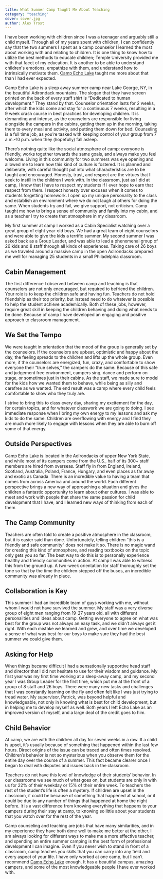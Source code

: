```yaml
---
title: What Summer Camp Taught Me About Teaching
category: "teaching"
cover: cover.jpg
author: Alex Trost
---
```

I have been working with children since I was a teenager and arguably still a child myself. Through all of my years spent with children, I can confidently say that the two summers I spent as a camp counselor I learned the most about working with and relating to children. It is one thing to know how to utilize the best methods to educate children; Temple University provided me with that facet of my education. It is another to be able to understand children's emotions, empathize with them, and understand how to intrinsically motivate them. [Camp Echo Lake](http://www.campecholake.com/) taught me more about that than I had ever expected.  

Camp Echo Lake is a sleep away summer camp near Lake George, NY, in the beautiful Adirondack mountains. The slogan that they have screen printed on the back of every staff shirt is “Dedicated to human development.” They stand by that. Counselor orientation lasts for 2 weeks, after which the kids come and stay for a continuous 7 weeks, resulting in a 9 week crash course in best practices for developing children. It is demanding and intense, as the counselors are responsible for living alongside the campers in the cabins, getting them up in the morning, taking them to every meal and activity, and putting them down for bed. Counseling is a full time job, as you’re tasked with keeping control of your group from 7 a.m.-10 p.m. when they (hopefully) fall asleep.

There’s nothing quite like the social atmosphere of camp: everyone is friendly, works together towards the same goals, and always make you feel welcome. Living in this community for two summers was eye opening and allowed me to learn how this kind of culture is fostered. It is planned and deliberate, with careful thought put into what characteristics are to be taught and encouraged. Honesty, trust, and respect are the virtues that I seek to instill in the children I work with. In the classroom, just as I did at camp, I know that I have to respect my students if I ever hope to earn that respect from them. I respect honesty over excuses when it comes to students forgetting homework. I open up my unique personality to the class and establish an environment where we do not laugh at others for doing the same. When students try and fail, we give support, not criticism. Camp taught me how to bring a sense of community and family into my cabin, and as a teacher I try to create that atmosphere in my classroom.

My first summer at camp I worked as a Cabin Specialist watching over a great group of eight year-old boys. We had a great team of eight counselors and were able to give the kids a terrific summer. My second summer I was asked back as a Group Leader, and was able to lead a phenomenal group of 26 kids and 8 staff through all kinds of experiences. Taking care of 26 boys as we traveled around a massive camp in the open Adirondacks prepared me well for managing 25 students in a small Philadelphia classroom.

## Cabin Management
The first difference I observed between camp and teaching is that counselors are not only encouraged, but required to befriend the children. Your role is to keep the children safe and having fun. Teachers do not hold friendship as their top priority, but instead need to do whatever is possible to help the student achieve academically. Both of these jobs, however, require great skill in keeping the children behaving and doing what needs to be done. Because of camp I have developed an engaging and positive approach to classroom management.

## We Set the Tempo
We were taught in orientation that the mood of the group is generally set by the counselors. If the counselors are upbeat, optimistic and happy about the day, the feeling spreads to the children and lifts up the whole group. Even more, if the counselors are energized, fun, crazy, and comfortable to show everyone their “true selves,” the campers do the same. Because of this safe and judgement free environment, campers sing, dance and perform on stage, or sometimes just in their cabins. As the staff, we made sure to model for the kids how we wanted them to behave, while being as silly and carefree as we wanted. The end result was a camp where every child feels comfortable to show who they truly are.

I strive to bring this to class every day, sharing my excitement for the day, for certain topics, and for whatever classwork we are going to doing. I see immediate response when I bring my own energy to my lessons and ask my kids to do the same. Children are overflowing with energy and I find they are much more likely to engage with lessons when they are able to burn off some of that energy.

## Outside Perspectives
Camp Echo Lake is located in the Adirondacks of upper New York State, and while most of its campers come from the U.S., half of its 300+ staff members are hired from overseas. Staff fly in from England, Ireland, Scotland, Australia, Poland, France, Hungary, and even places as far away and exotic as Canada. There is an incredible value to having a team that comes from across America and around the world. Each different perspective brings a new way of approaching a situation and gives the children a fantastic opportunity to learn about other cultures. I was able to meet and work with people that share the same passion for child development that I have, and I learned new ways of thinking from each of them.

## The Camp Community
Teachers are often told to create a positive atmosphere in the classroom, but it is easier said than done. Unfortunately, telling children “this is a friendly and safe community” does not make it so. There is no magic wand for creating this kind of atmosphere, and reading textbooks on the topic only gets you so far. The best way to do this is to personally experience healthy and friendly communities in action. At camp I was able to witness this from the ground up. A two-week orientation for staff thoroughly set the tone so that by the time the children stepped off the buses, an incredible community was already in place.

## Collaboration is Key
This summer I had an incredible team of guys working with me, without whom I would not have survived the summer. My staff was a very diverse group of eight men ranging from 19-27 years old, all with different personalities and ideas about camp. Getting everyone to agree on what was best for the group was not always an easy task, and we didn’t always get it right. With each mistake we learned and grew, and over time we developed a sense of what was best for our boys to make sure they had the best summer we could give them.

## Asking for Help
When things became difficult I had a sensationally supportive head staff and director that I did not hesitate to use for their wisdom and guidance. My first year was my first time working at a sleep-away camp, and my second year I was Group Leader for the first time, which put me at the front of a group of 8 staff and 26 boys. There were many new tasks and challenges that I was constantly learning on the fly and often felt like I was just trying to tread water. My supervisor, Patrick, was beyond helpful and knowledgeable, not only in knowing what is best for child development, but in helping me to develop myself as well. Both years I left Echo Lake as an improved version of myself, and a large deal of the credit goes to him.

## Child Behavior
At camp, we are with the children all day for seven weeks in a row. If a child is upset, it’s usually because of something that happened within the last few hours. Direct origins of the issue can be traced and often times resolved. Children’s behavior is not so mysterious when you observe them for the entire day over the course of a summer. This fact became clearer once I began to deal with disputes and issues back in the classroom.

Teachers do not have this level of knowledge of their students’ behavior. In our classrooms we see much of what goes on, but students are only in with us for 22% of their weekday or 15% of their entire week. To teachers the rest of the student’s life is often a mystery. If children are upset in the classroom, it could be because of something that happened at school, or it could be due to any number of things that happened at home the night before. It is a vast difference from knowing everything that happens to your campers during their stay at camp, to knowing so little about your students that you watch over for the rest of the year.

Camp counseling and teaching are jobs that have many similarities, and in my experience they have both done well to make me better at the other. I am always looking for different ways to make me a more effective teacher, and spending an entire summer camping is the best form of professional development I can imagine. Even if you never wish to stand in front of a classroom, camp teaches you skills that you can carry into any field and every aspect of your life. I have only worked at one camp, but I can’t recommend [Camp Echo Lake](http://www.campecholake.com/) enough. It has a beautiful campus, amazing campers, and some of the most knowledgeable people I have ever worked with.